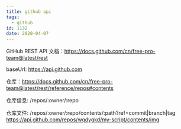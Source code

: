 ```yaml
---
title: github api
tags:
  - github
id: 1132
date: 2020-04-07
---
```


GitHub REST API 文档：https://docs.github.com/cn/free-pro-team@latest/rest

baseUrl: https://api.github.com

仓库：https://docs.github.com/cn/free-pro-team@latest/rest/reference/repos#contents

仓库信息: /repos/:owner/:repo

仓库文件: /repos/:owner/:repo/contents/:path?ref=commit|branch|tag
        https://api.github.com/repos/wqdygkd/my-script/contents/img
